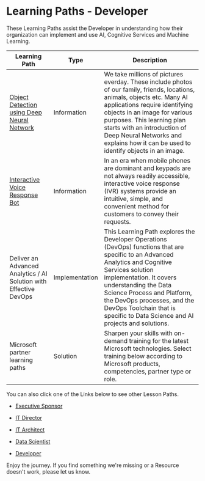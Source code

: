 Learning Paths - Developer
==========================

These Learning Paths assist the Developer in understanding how their
organization can implement and use AI, Cognitive Services and Machine Learning.

| **Learning Path**                                                                                                                                                                          | **Type**       | **Description**                                                                                                                                                                                                                                                                                                                                  |
|--------------------------------------------------------------------------------------------------------------------------------------------------------------------------------------------|----------------|--------------------------------------------------------------------------------------------------------------------------------------------------------------------------------------------------------------------------------------------------------------------------------------------------------------------------------------------------|
| [Object Detection using Deep Neural Network](https://github.com/BuckWoody/LearningPaths/blob/master/Developer/Learning%20Path%20-Object%20Detection%20Using%20Deep%20Neural%20Networks.md) | Information    | We take millions of pictures everday. These include photos of our family, friends, locations, animals, objects etc. Many AI applications require identifying objects in an image for various purposes. This learning plan starts with an introduction of Deep Neural Networks and explains how it can be used to identify objects in an image.   |
| [Interactive Voice Response Bot](https://github.com/BuckWoody/LearningPaths/blob/master/Developer/Learning%20Path%20-%20Interactive%20Voice%20Response%20Bot.md)                           | Information    | In an era when mobile phones are dominant and keypads are not always readily accessible, interactive voice response (IVR) systems provide an intuitive, simple, and convenient method for customers to convey their requests.                                                                                                                    |
| Deliver an Advanced Analytics / AI Solution with Effective DevOps                                                                                                                          | Implementation | This Learning Path explores the Developer Operations (DevOps) functions that are specific to an Advanced Analytics and Cognitive Services solution implementation. It covers understanding the Data Science Process and Platform, the DevOps processes, and the DevOps Toolchain that is specific to Data Science and AI projects and solutions. |
| Microsoft partner learning paths                                                                                                                                                           | Solution       | Sharpen your skills with on-demand training for the latest Microsoft technologies. Select training below according to Microsoft products, competencies, partner type or role.                                                                                                                                                                    |

You can also click one of the Links below to see other Lesson Paths.

-   [Executive
    Sponsor](https://github.com/BuckWoody/LearningPaths/tree/master/Executive%20Sponsor)

-   [IT
    Director](https://github.com/BuckWoody/LearningPaths/tree/master/IT%20Director)

-   [IT
    Architect](https://github.com/BuckWoody/LearningPaths/tree/master/IT%20Architect)

-   [Data
    Scientist](https://github.com/BuckWoody/LearningPaths/tree/master/Data%20Scientist)

-   [Developer](https://github.com/BuckWoody/LearningPaths/tree/master/Developer)

Enjoy the journey. If you find something we're missing or a Resource doesn't
work, please let us know.

